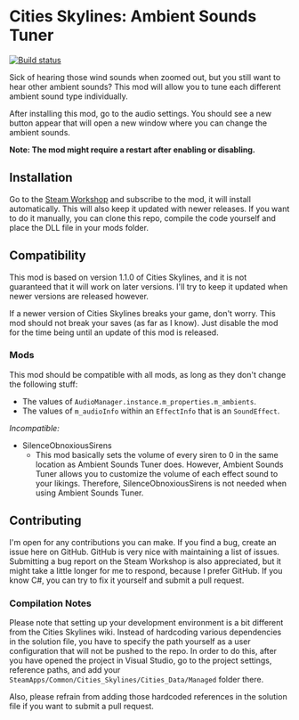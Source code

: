 # Cities Skylines: Ambient Sounds Tuner
[![Build status](https://ci.appveyor.com/api/projects/status/pt4toy5d9o5mb1bo/branch/master?svg=true)](https://ci.appveyor.com/project/Archomeda/csl-ambient-sounds-tuner/branch/master)

Sick of hearing those wind sounds when zoomed out, but you still want to hear
other ambient sounds? This mod will allow you to tune each different ambient
sound type individually.

After installing this mod, go to the audio settings. You should see a new button
appear that will open a new window where you can change the ambient sounds.

**Note: The mod might require a restart after enabling or disabling.**

## Installation
Go to the
[Steam Workshop](http://steamcommunity.com/sharedfiles/filedetails/?id=455958878)
and subscribe to the mod, it will install automatically. This will also keep it
updated with newer releases. If you want to do it manually, you can clone this
repo, compile the code yourself and place the DLL file in your mods folder.

## Compatibility
This mod is based on version 1.1.0 of Cities Skylines, and it is not guaranteed
that it will work on later versions. I'll try to keep it updated when newer
versions are released however.

If a newer version of Cities Skylines breaks your game, don't worry. This mod
should not break your saves (as far as I know). Just disable the mod for the
time being until an update of this mod is released.

### Mods
This mod should be compatible with all mods, as long as they don't change the
following stuff:
- The values of `AudioManager.instance.m_properties.m_ambients`.
- The values of `m_audioInfo` within an `EffectInfo` that is an `SoundEffect`.

*Incompatible:*
- SilenceObnoxiousSirens
  - This mod basically sets the volume of every siren to 0 in the same location
    as Ambient Sounds Tuner does. However, Ambient Sounds Tuner allows you to
    customize the volume of each effect sound to your likings. Therefore,
    SilenceObnoxiousSirens is not needed when using Ambient Sounds Tuner.

## Contributing
I'm open for any contributions you can make. If you find a bug, create an issue
here on GitHub. GitHub is very nice with maintaining a list of issues.
Submitting a bug report on the Steam Workshop is also appreciated, but it might
take a little longer for me to respond, because I prefer GitHub. If you know C#,
you can try to fix it yourself and submit a pull request.

### Compilation Notes
Please note that setting up your development environment is a bit different from
the Cities Skylines wiki. Instead of hardcoding various dependencies in the
solution file, you have to specify the path yourself as a user configuration
that will not be pushed to the repo. In order to do this, after you have opened
the project in Visual Studio, go to the project settings, reference paths, and
add your `SteamApps/Common/Cities_Skylines/Cities_Data/Managed` folder there.

Also, please refrain from adding those hardcoded references in the solution
file if you want to submit a pull request.
